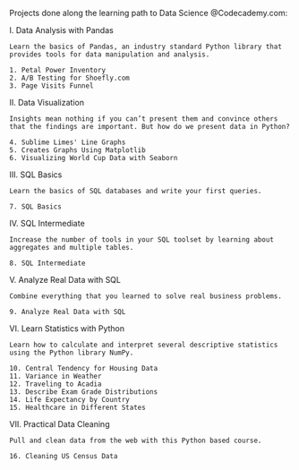Projects done along the learning path to Data Science @Codecademy.com:

I. Data Analysis with Pandas

    Learn the basics of Pandas, an industry standard Python library that provides tools for data manipulation and analysis.

    1. Petal Power Inventory
    2. A/B Testing for Shoefly.com
    3. Page Visits Funnel

II. Data Visualization
    
    Insights mean nothing if you can’t present them and convince others that the findings are important. But how do we present data in Python?

    4. Sublime Limes' Line Graphs
    5. Creates Graphs Using Matplotlib
    6. Visualizing World Cup Data with Seaborn

III. SQL Basics
    
    Learn the basics of SQL databases and write your first queries.

    7. SQL Basics

IV. SQL Intermediate

    Increase the number of tools in your SQL toolset by learning about aggregates and multiple tables.

    8. SQL Intermediate

V. Analyze Real Data with SQL

    Combine everything that you learned to solve real business problems.

    9. Analyze Real Data with SQL

VI. Learn Statistics with Python
    
    Learn how to calculate and interpret several descriptive statistics using the Python library NumPy.

    10. Central Tendency for Housing Data
    11. Variance in Weather
    12. Traveling to Acadia
    13. Describe Exam Grade Distributions
    14. Life Expectancy by Country
    15. Healthcare in Different States

VII. Practical Data Cleaning

    Pull and clean data from the web with this Python based course.

    16. Cleaning US Census Data
